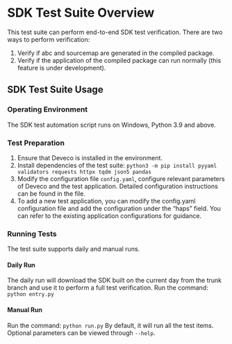 
# SDK Test Suite Overview
This test suite can perform end-to-end SDK test verification. There are two ways to perform verification:
1) Verify if abc and sourcemap are generated in the compiled package.
2) Verify if the application of the compiled package can run normally (this feature is under development).

## SDK Test Suite Usage
### Operating Environment
The SDK test automation script runs on Windows, Python 3.9 and above.

### Test Preparation
1. Ensure that Deveco is installed in the environment.
2. Install dependencies of the test suite:
`python3 -m pip install pyyaml validators requests httpx tqdm json5 pandas`
3. Modify the configuration file `config.yaml`, configure relevant parameters of Deveco and the test application. Detailed configuration instructions can be found in the file.
4. To add a new test application, you can modify the config.yaml configuration file and add the configuration under the “haps” field. You can refer to the existing application configurations for guidance.

### Running Tests
The test suite supports daily and manual runs.

#### Daily Run
The daily run will download the SDK built on the current day from the trunk branch and use it to perform a full test verification.
Run the command: `python entry.py`

#### Manual Run
Run the command: `python run.py`
By default, it will run all the test items. Optional parameters can be viewed through `--help`.